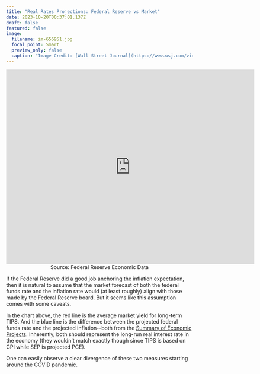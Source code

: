 ```yaml
---
title: "Real Rates Projections: Federal Reserve vs Market"
date: 2023-10-20T00:37:01.137Z
draft: false
featured: false
image:
  filename: im-656951.jpg
  focal_point: Smart
  preview_only: false
  caption: "Image Credit: [Wall Street Journal](https://www.wsj.com/video/series/news-explainers/how-the-federal-reserve-makes-and-loses-money/4EF6A156-83FA-4DAD-9BFE-B396FE5BC382)"
---
```


<iframe src="https://fred.stlouisfed.org/graph/graph-landing.php?g=1anlD&width=670&height=475" scrolling="no" frameborder="0" style="overflow:hidden; width:670px; height:525px;" allowTransparency="true" loading="lazy"></iframe>

<center>Source: Federal Reserve Economic Data</center>



If the Federal Reserve did a good job anchoring the inflation expectation, then it is natural to assume that the market forecast of both the federal funds rate and the inflation rate would (at least roughly) align with those made by the Federal Reserve board. But it seems like this assumption comes with some caveats. 

In the chart above, the red line is the average market yield for long-term TIPS. And the blue line is the difference between the projected federal funds rate and the projected inflation--both from the [Summary of Economic Projects](https://www.federalreserve.gov/monetarypolicy/guide-to-the-summary-of-economic-projections.htm). Inherently, both should represent the long-run real interest rate in the economy (they wouldn't match exactly though since TIPS is based on CPI while SEP is projected PCE). 

One can easily observe a clear divergence of these two measures starting around the COVID pandemic. 




